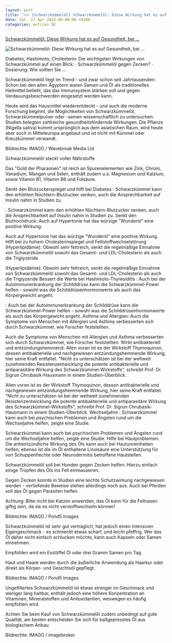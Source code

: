 ```yaml
---
layout: post
title: "🔥🔥 [Schwarzkümmelöl] Schwarzkümmelöl: Diese Wirkung hat es auf Gesundheit, bei ..."
date: Sat, 27 Apr 2024 09:00:00 +0200
categories: entries DE
---
```

[Schwarzkümmelöl: Diese Wirkung hat es auf Gesundheit, bei ...](https://www.brisant.de/gesundheit/ernaehrung/schwarzkuemmeloel-wirkung-gesund-112.html)

![Schwarzkümmelöl: Diese Wirkung hat es auf Gesundheit, bei ...](https://www.brisant.de/schwarzkuemmeloel-104_v-variantBig16x9_wm-true_zc-ecbbafc6.jpg?version=41898)

Diabetes, Hashimoto, Cholesterin: Die wichtigsten Wirkungen von Schwarzkümmel auf einen Blick: · Schwarzkümmelöl gegen Zecken? · Dosierung: Wie sollten Sie ...

Schwarzkümmelöl liegt im Trend - und zwar schon seit Jahrtausenden: Schon bei den alten Ägyptern waren Samen und Öl als traditionelles Heilmittel beliebt, das das Immunsystem stärken soll und gegen Verdauungsbeschwerden eingesetzt werden kann.



Heute wird das Hausmittel wiederentdeckt - und auch die moderne Forschung beginnt, die Möglichkeiten von Schwarzkümmelöl, Schwarzkümmelpulver oder -samen wissenschaftlich zu untersuchen: Studien belegten zahlreiche gesundheitsfördernde Wirkungen. Die Pflanze (Nigella sativa) kommt ursprünglich aus dem asiatischen Raum, wird heute aber auch in Mitteleuropa angebaut und ist nicht mit Kümmel oder Kreuzkümmel verwandt.

Bildrechte: IMAGO / Wavebreak Media Ltd

Schwarzkümmelöl steckt voller Nährstoffe

Das "Gold der Pharaonen" ist reich an Spurenelementen wie Zink, Chrom, Vanadium, Mangan und Selen, enthält zudem u.a. Magnesium und Kalzium, sowie Vitamin B1, Vitamin B6 und Folsäure.



Senkt den Blutzuckerspiegel und hilft bei Diabetes : Schwarzkümmel kann den erhöhten Nüchtern-Blutzucker senken, auch die Ansprechbarkeit auf Insulin nahm in Studien zu.

: Schwarzkümmel kann den erhöhten Nüchtern-Blutzucker senken, auch die Ansprechbarkeit auf Insulin nahm in Studien zu. Senkt den Bluthochdruck: Auch auf Hypertonie hat das würzige "Wunderöl" eine positive Wirkung.

Auch auf Hypertonie hat das würzige "Wunderöl" eine positive Wirkung. Hilft bei zu hohem Cholesterinspiegel und Fettstoffwechselstörung (Hyperlipidämie): Obwohl sehr fettreich, senkt die regelmäßige Einnahme von Schwarzkümmelöl sowohl das Gesamt- und LDL-Cholesterin als auch die Triglyzeride

(Hyperlipidämie): Obwohl sehr fettreich, senkt die regelmäßige Einnahme von Schwarzkümmelöl sowohl das Gesamt- und LDL-Cholesterin als auch die Triglyzeride Bessert die Werte bei Hashimoto-Thyreoiditis : Auch bei der Autoimmunerkrankung der Schilddrüse kann die Schwarzkümmel-Power helfen - sowohl was die Schilddrüsenhormonwerte als auch das Körpergewicht angeht.

: Auch bei der Autoimmunerkrankung der Schilddrüse kann die Schwarzkümmel-Power helfen - sowohl was die Schilddrüsenhormonwerte als auch das Körpergewicht angeht. Asthma und Allergien: Auch die Symptome von Menschen mit Allergien und Asthma verbesserten sich durch Schwarzkümmel, wie Forscher feststellten.

Auch die Symptome von Menschen mit Allergien und Asthma verbesserten sich durch Schwarzkümmel, wie Forscher feststellten. Wirkt antibakteriell und entzündungshemmend: Allen voran ist es der Wirkstoff Thymoquinon, dessen antibakterielle und nachgewiesen entzündungshemmende Wirkung, hier seine Kraft entfaltet. "Nicht zu unterschätzen ist bei der weltweit zunehmenden Resistenzentwicklung die potente antibakterielle und antiparasitäre Wirkung des Schwarzkümmel-Wirkstoffs", schreibt Prof. Dr. Sigrun Chrubasik-Hausmann in einem Studien-Überblick.

Allen voran ist es der Wirkstoff Thymoquinon, dessen antibakterielle und nachgewiesen entzündungshemmende Wirkung, hier seine Kraft entfaltet. "Nicht zu unterschätzen ist bei der weltweit zunehmenden Resistenzentwicklung die potente antibakterielle und antiparasitäre Wirkung des Schwarzkümmel-Wirkstoffs", schreibt Prof. Dr. Sigrun Chrubasik-Hausmann in einem Studien-Überblick. Wechseljahre : Schwarzkümmel kann auch bei psychischen Problemen und Ängsten rund um die Wechseljahre helfen, zeigte eine Studie.

Schwarzkümmel kann auch bei psychischen Problemen und Ängsten rund um die Wechseljahre helfen, zeigte eine Studie. Hilfe bei Hautproblemen: Die antientzündliche Wirkung des Öls kann auch bei Hautunreinheiten helfen, ebenso ist die im Öl enthaltene Linolsäure eine Unterstützung für von Schuppenflechte oder Neurodermitis betroffene Hautstellen.

Schwarzkümmelöl soll bei Hunden gegen Zecken helfen: Hierzu einfach einige Tropfen des Öls ins Fell einmassieren.



Gegen Zecken konnte in Studien eine leichte Schutzwirkung nachgewiesen werden - vertiefende Beweise stehen allerdings noch aus. Auch bei Pferden soll das Öl gegen Parasiten helfen.



Achtung: Bitte nicht bei Katzen anwenden, das Öl kann für die Fellnasen giftig sein, da sie es nicht verstoffwechseln können!

Bildrechte: IMAGO / Pond5 Images

Schwarzkümmelöl ist sehr gut verträglich, hat jedoch einen intensiven Eigengeschmack - es schmeckt etwas scharf, und leicht pfeffrig. Wer das Öl daher nicht einfach schlucken möchte, kann auch Kapseln oder Samen einnehmen.



Empfohlen wird ein Esslöffel Öl oder drei Gramm Samen pro Tag.



Haut und Haare werden durch die äußerliche Anwendung als Haarkur oder direkt als Körper- und Gesichtsöl gepflegt.

Bildrechte: IMAGO / Pond5 Images

Ungefiltertes Schwarzkümmelöl ist etwas strenger im Geschmack und weniger lang haltbar, enthält jedoch eine höhere Konzentration an Vitaminen, Mineralstoffen und Antioxidantien, weswegen es häufig empfohlen wird.



Achten Sie beim Kauf von Schwarzkümmelöl zudem unbedingt auf gute Qualität, am besten entscheiden Sie sich für kaltgepresstes Öl aus biologischem Anbau.

Bildrechte: IMAGO / imagebroker

